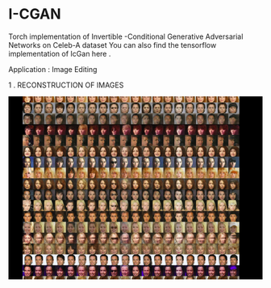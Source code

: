 # I-CGAN
Torch implementation of Invertible -Conditional Generative Adversarial Networks on Celeb-A dataset
You can also find the tensorflow implementation of IcGan here .

Application : Image Editing 

1 . RECONSTRUCTION OF IMAGES 

![image](/IMAGE.png)
